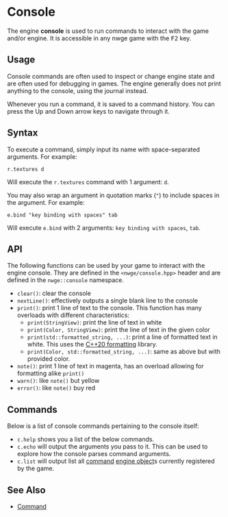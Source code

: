 # Console

The engine **console** is used to run commands to interact with the game and/or
engine. It is accessible in any nwge game with the <kbd>F2</kbd> key.

## Usage

Console commands are often used to inspect or change engine state and are often
used for debugging in games. The engine generally does not print anything to the
console, using the journal instead.

Whenever you run a command, it is saved to a command history. You can press the
Up and Down arrow keys to navigate through it.

## Syntax

To execute a command, simply input its name with space-separated arguments. For
example:

```console
r.textures d
```

Will execute the `r.textures` command with 1 argument: `d`.

You may also wrap an argument in quotation marks (`"`) to include spaces in the
argument. For example:

```console
e.bind "key binding with spaces" tab
```

Will execute `e.bind` with 2 arguments: `key binding with spaces`, `tab`.

## API

The following functions can be used by your game to interact with the engine
console. They are defined in the `<nwge/console.hpp>` header and are defined in
the `nwge::console` namespace.

* `clear()`: clear the console
* `nextLine()`: effectively outputs a single blank line to the console
* `print()`: print 1 line of text to the console. This function has many
  overloads with different characteristics:
    - `print(StringView)`: print the line of text in white
    - `print(Color, StringView)`: print the line of text in the given color
    - `print(std::formatted_string, ...)`: print a line of formatted text in
      white. This uses the [C++20 formatting][cpp20-formatting] library.
    - `print(Color, std::formatted_string, ...)`: same as above but with
      provided color.
* `note()`: print 1 line of text in magenta, has an overload allowing for
  formatting alike `print()`
* `warn()`: like `note()` but yellow
* `error()`: like `note()` buy red

## Commands

Below is a list of console commands pertaining to the console itself:

* `c.help` shows you a list of the below commands.
* `c.echo` will output the arguments you pass to it. This can be used to explore
  how the console parses command arguments.
* `c.list` will output list all [command](Command) [engine
  object](../EngineObject)s currently registered by the game.

## See Also

* [Command](Command)

[cpp20-formatting]: https://en.cppreference.com/w/cpp/header/format.html
